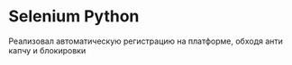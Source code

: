 ﻿# Selenium Python 
Реализовал автоматическую регистрацию на платформе, обходя анти капчу и блокировки 

